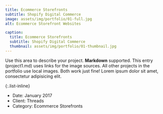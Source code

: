 ```yaml
---
title: Ecommerce Storefronts
subtitle: Shopify Digital Commerce
image: assets/img/portfolio/01-full.jpg
alt: Ecommerce Storefront Websites

caption:
  title: Ecommerce Storefronts
  subtitle: Shopify Digital Commerce
  thumbnail: assets/img/portfolio/01-thumbnail.jpg
---
```

Use this area to describe your project. **Markdown** supported. This entry (project1.md) uses links for the image sources. All other projects in the portfolio use local images. Both work just fine! Lorem ipsum dolor sit amet, consectetur adipisicing elit. 

{:.list-inline}
- Date: January 2017
- Client: Threads
- Category: Ecommerce Storefronts

